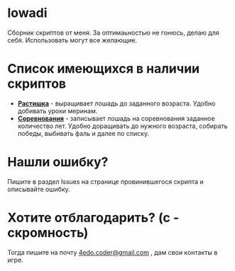 # lowadi
Сборник скриптов от меня.
За оптимаьностью не гонюсь, делаю для себя. Использовать могут все желающие.

# Список имеющихся в наличии скриптов
- **[Растишка](https://github.com/4eDo/lowadi/tree/main/GrowMe)** - выращивает лошадь до заданного возраста. Удобно добивать уроки меринам.
- **[Соревнования](https://github.com/4eDo/lowadi/tree/main/Cup)** - записывает лошадь на соревнования заданное количество лет. Удобно доращивать до нужного возраста, собирать победы, выбивать фаль и далее по списку.

# Нашли ошибку?
Пишите в раздел Issues на странице провинившегося скрипта и описывайте ошибку.

# Хотите отблагодарить? (с - скромность)
Тогда пишите на почту 4edo.coder@gmail.com , дам свои контакты в игре.
